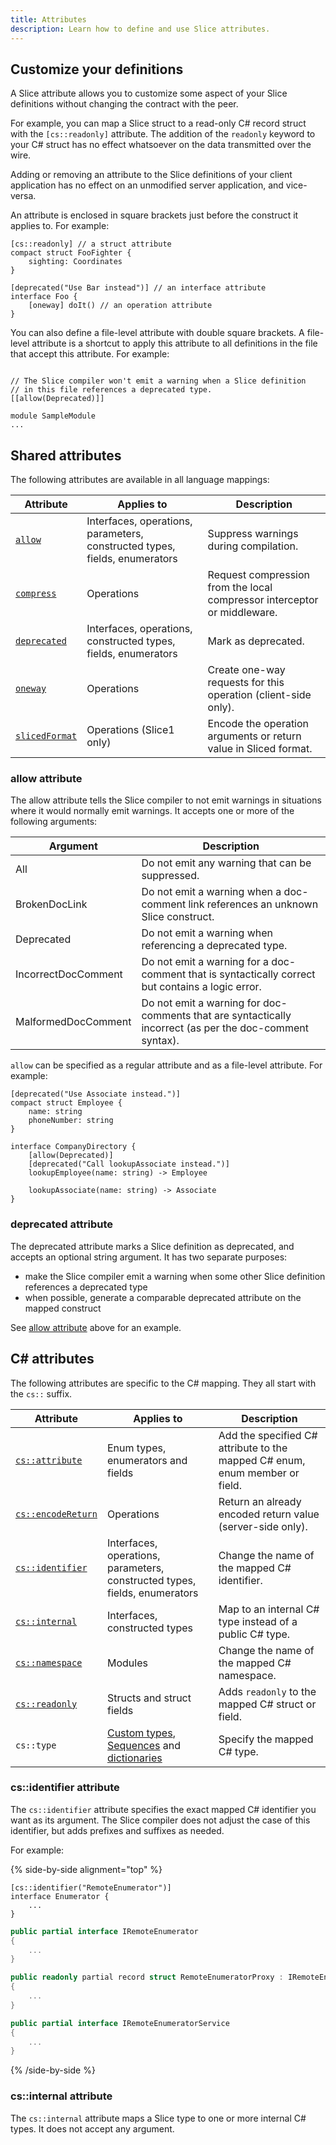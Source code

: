 ```yaml
---
title: Attributes
description: Learn how to define and use Slice attributes.
---
```


## Customize your definitions

A Slice attribute allows you to customize some aspect of your Slice definitions without changing the contract with the
peer.

For example, you can map a Slice struct to a read-only C# record struct with the `[cs::readonly]` attribute. The
addition of the `readonly` keyword to your C# struct has no effect whatsoever on the data transmitted over the wire.

Adding or removing an attribute to the Slice definitions of your client application has no effect on an unmodified
server application, and vice-versa.

An attribute is enclosed in square brackets just before the construct it applies to. For example:
```slice
[cs::readonly] // a struct attribute
compact struct FooFighter {
    sighting: Coordinates
}

[deprecated("Use Bar instead")] // an interface attribute
interface Foo {
    [oneway] doIt() // an operation attribute
}
```

You can also define a file-level attribute with double square brackets. A file-level attribute is a shortcut to apply
this attribute to all definitions in the file that accept this attribute. For example:
```slice

// The Slice compiler won't emit a warning when a Slice definition
// in this file references a deprecated type.
[[allow(Deprecated)]]

module SampleModule
...
```

## Shared attributes

The following attributes are available in all language mappings:

| Attribute                             | Applies to               | Description                                                                             |
|---------------------------------------|--------------------------|-----------------------------------------------------------------------------------------|
| [`allow`](#allow-attribute)           | Interfaces, operations, parameters, constructed types, fields, enumerators | Suppress warnings during compilation. |
| [`compress`][compress]                | Operations               | Request compression from the local compressor interceptor or middleware.                |
| [`deprecated`](#deprecated-attribute) | Interfaces, operations, constructed types, fields, enumerators | Mark as deprecated.                               |
| [`oneway`][oneway]                    | Operations               | Create one-way requests for this operation (client-side only).                          |
| [`slicedFormat`][sliced-format]       | Operations (Slice1 only) | Encode the operation arguments or return value in Sliced format.                        |

### allow attribute

The allow attribute tells the Slice compiler to not emit warnings in situations where it would normally emit warnings.
It accepts one or more of the following arguments:

| Argument            | Description                                                                                              |
|---------------------|----------------------------------------------------------------------------------------------------------|
| All                 | Do not emit any warning that can be suppressed.                                                          |
| BrokenDocLink       | Do not emit a warning when a doc-comment link references an unknown Slice construct.                     |
| Deprecated          | Do not emit a warning when referencing a deprecated type.                                                |
| IncorrectDocComment | Do not emit a warning for a doc-comment that is syntactically correct but contains a logic error.        |
| MalformedDocComment | Do not emit a warning for doc-comments that are syntactically incorrect (as per the doc-comment syntax). |

`allow` can be specified as a regular attribute and as a file-level attribute. For example:

```slice
[deprecated("Use Associate instead.")]
compact struct Employee {
    name: string
    phoneNumber: string
}

interface CompanyDirectory {
    [allow(Deprecated)]
    [deprecated("Call lookupAssociate instead.")]
    lookupEmployee(name: string) -> Employee

    lookupAssociate(name: string) -> Associate
}
```

### deprecated attribute

The deprecated attribute marks a Slice definition as deprecated, and accepts an optional string argument. It has two
separate purposes:
- make the Slice compiler emit a warning when some other Slice definition references a deprecated type
- when possible, generate a comparable deprecated attribute on the mapped construct

See [allow attribute](#allow-attribute) above for an example.

## C# attributes

The following attributes are specific to the C# mapping. They all start with the `cs::` suffix.

| Attribute                                     | Applies to                         | Description                                                      |
|-----------------------------------------------|------------------------------------|------------------------------------------------------------------|
| [`cs::attribute`][cs-attribute-attribute]     | Enum types, enumerators and fields | Add the specified C# attribute to the mapped C# enum, enum member or field. |
| [`cs::encodeReturn`][cs-encoded-return]       | Operations                         | Return an already encoded return value (server-side only).       |
| [`cs::identifier`](#cs::identifier-attribute) | Interfaces, operations, parameters, constructed types, fields, enumerators | Change the name of the mapped C# identifier. |
| [`cs::internal`](#cs::internal-attribute)     | Interfaces, constructed types      | Map to an internal C# type instead of a public C# type. |
| [`cs::namespace`][cs-namespace]               | Modules                            | Change the name of the mapped C# namespace. |
| [`cs::readonly`][cs-readonly]                 | Structs and struct fields          | Adds `readonly` to the mapped C# struct or field. |
| `cs::type`                    | [Custom types][custom-type], [Sequences][sequence-type] and [dictionaries][dictionary-type] | Specify the mapped C# type.                                      |

### cs::identifier attribute

The `cs::identifier` attribute specifies the exact mapped C# identifier you want as its argument. The Slice compiler
does not adjust the case of this identifier, but adds prefixes and suffixes as needed.

For example:

{% side-by-side alignment="top" %}
```slice {% addEncoding=true %}
[cs::identifier("RemoteEnumerator")]
interface Enumerator {
    ...
}
```

```csharp
public partial interface IRemoteEnumerator
{
    ...
}

public readonly partial record struct RemoteEnumeratorProxy : IRemoteEnumerator, IProxy
{
    ...
}

public partial interface IRemoteEnumeratorService
{
    ...
}
```
{% /side-by-side %}

### cs::internal attribute

The `cs::internal` attribute maps a Slice type to one or more internal C# types. It does not accept any argument.

[compress]: operation#compress-attribute
[cs-attribute-attribute]: enum-types#cs::attribute-attribute
[cs-encoded-return]: operation#cs::encodedreturn-attribute
[cs-namespace]: module#c#-mapping
[cs-readonly]: struct-types#cs::readonly-attribute
[custom-type]: custom-types#c#-mapping
[dictionary-type]: dictionary-types#cs::type-attribute
[oneway]: operation#oneway-attribute
[sequence-type]: sequence-types#cs::type-attribute
[sliced-format]: class-types?encoding=Slice1#slicing
